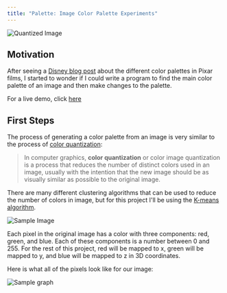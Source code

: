 ```yaml
---
title: "Palette: Image Color Palette Experiments"
---
```


![Quantized Image]({{site.url}}/assets/quantized_1.png)

## Motivation
After seeing a [Disney blog post](http://blogs.disney.com/oh-my-disney/2015/05/11/these-disneypixar-palettes-are-the-most-aesthetically-pleasing-things-youll-see-all-day/#Brave) about the different color palettes in Pixar films, I started to wonder if I could write a program to find the main color palette of an image and then make changes to the palette.

For a live demo, click [here](/palette.html)

## First Steps
The process of generating a color palette from an image is very similar to the process of [color quantization](https://en.wikipedia.org/wiki/Color_quantization):

> In computer graphics, **color quantization** or color image quantization is a process that reduces the number of distinct colors used in an image, usually with the intention that the new image should be as visually similar as possible to the original image.

There are many different clustering algorithms that can be used to reduce the number of colors in image, but for this project I'll be using the [K-means algorithm](https://en.wikipedia.org/wiki/K-means_clustering).

![Sample Image]({{site.url}}/assets/sample_1.jpg)

Each pixel in the original image has a color with three components: red, green, and blue. Each of these components is a number between 0 and 255. For the rest of this project, red will be mapped to x, green will be mapped to y, and blue will be mapped to z in 3D coordinates.

Here is what all of the pixels look like for our image:

![Sample graph]({{site.url}}/assets/graph_1.png)
